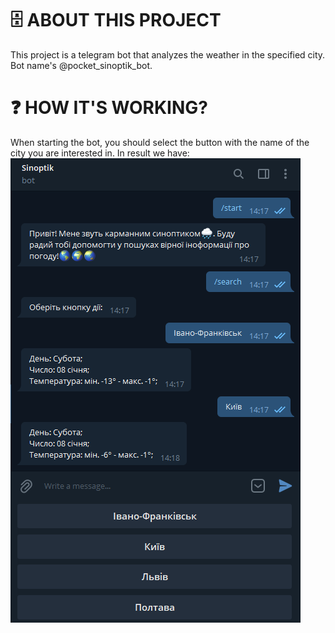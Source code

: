 # 🗄 ABOUT THIS PROJECT
This project is a telegram bot that analyzes the weather in the specified city. Bot name's @pocket_sinoptik_bot.

# ❓ HOW IT'S WORKING?
   When starting the bot, you should select the button with the name of the city you are interested in. In result we have:
![DBschema](/photos/BotResult.png)
